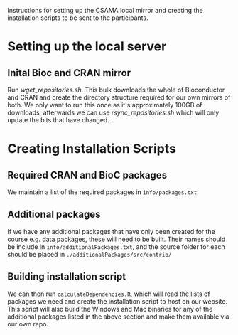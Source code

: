 
Instructions for setting up the CSAMA local mirror and creating the installation scripts to be sent to the participants.

# Setting up the local server

## Inital Bioc and CRAN mirror

Run *wget_repositories.sh*.  This bulk downloads the whole of Bioconductor and CRAN and create the directory structure required for our own mirrors of both.  We only want to run this once as it's approximately 100GB of downloads, afterwards we can use *rsync_repositories.sh* which will only update the bits that have changed.

# Creating Installation Scripts

## Required CRAN and BioC packages

We maintain a list of the required packages in `info/packages.txt`

## Additional packages

If we have any additional packages that have only been created for the course e.g. data packages, these will need to be built.  Their names should be include in `info/additionalPackages.txt`, and the source folder for each should be placed in `./additionalPackages/src/contrib/`

## Building installation script

We can then run `calculateDependencies.R`, which will read the lists of packages we need and create the installation script to host on our website.  This script will also build the Windows and Mac binaries for any of the additional packages listed in the above section and make them available via our own repo.
